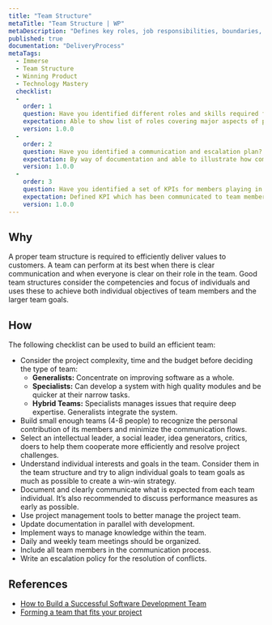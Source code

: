 ```yaml
---
title: "Team Structure"
metaTitle: "Team Structure | WP"
metaDescription: "Defines key roles, job responsibilities, boundaries, and values of the team. Everyone should understand who does what and their purpose in the team."
published: true
documentation: "DeliveryProcess"
metaTags:
  - Immerse
  - Team Structure
  - Winning Product
  - Technology Mastery
  checklist: 
  -
    order: 1
    question: Have you identified different roles and skills required for the team?
    expectation: Able to show list of roles covering major aspects of product eng. and under each skillset, list of roles from Product Mgt. to DevOps
    version: 1.0.0
  -
    order: 2
    question: Have you identified a communication and escalation plan?
    expectation: By way of documentation and able to illustrate how communication should take place from requirement gathering to escalating risks and plans.
    version: 1.0.0
  -
    order: 3
    question: Have you identified a set of KPIs for members playing in specified roles?
    expectation: Defined KPI which has been communicated to team members
    version: 1.0.0
---
```



## Why
A proper team structure is required to efficiently deliver values to customers. A team can perform at its best when there is clear communication and when everyone is clear on their role in the team. Good team structures consider the competencies and focus of individuals and uses these to achieve both individual objectives of team members and the larger team goals.


## How
The following checklist can be used to build an efficient team: 
- Consider the project complexity, time and the budget before deciding the type of team:
  - **Generalists:** Concentrate on improving software as a whole.
  - **Specialists:** Can develop a system with high quality modules and be quicker at their narrow tasks.
  - **Hybrid Teams:** Specialists manages issues that require deep expertise. Generalists integrate the system.
- Build small enough teams (4-8 people) to recognize the personal contribution of its members and minimize the communication flows.
- Select an intellectual leader, a social leader, idea generators, critics, doers to help them cooperate more efficiently and resolve project challenges.
- Understand individual interests and goals in the team. Consider them in the team structure and try to align individual goals to team goals as much as possible to create a win-win strategy.
- Document and clearly communicate what is expected from each team individual. It’s also recommended to discuss performance measures as early as possible.
- Use project management tools to better manage the project team.
- Update documentation in parallel with development.
- Implement ways to manage knowledge within the team.
- Daily and weekly team meetings should be organized.
- Include all team members in the communication process.
- Write an escalation policy for the resolution of conflicts.

## References
- [How to Build a Successful Software Development Team](https://clutch.co/developers/resources/how-to-hire-successful-software-development-team)
- [Forming a team that fits your project](https://www.scnsoft.com/blog/software-development-team)
